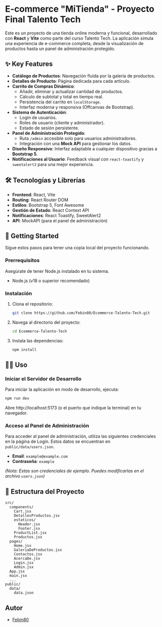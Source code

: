 # E-commerce "MiTienda" - Proyecto Final Talento Tech

Este es un proyecto de una tienda online moderna y funcional, desarrollado con **React** y **Vite** como parte del curso Talento Tech. La aplicación simula una experiencia de e-commerce completa, desde la visualización de productos hasta un panel de administración protegido.

## ✨ Key Features

-   **Catálogo de Productos**: Navegación fluida por la galería de productos.
-   **Detalles de Producto**: Página dedicada para cada artículo.
-   **Carrito de Compras Dinámico**:
    -   Añadir, eliminar y actualizar cantidad de productos.
    -   Cálculo de subtotal y total en tiempo real.
    -   Persistencia del carrito en `localStorage`.
    -   Interfaz moderna y responsiva (Offcanvas de Bootstrap).
-   **Sistema de Autenticación**:
    -   Login de usuarios.
    -   Roles de usuario (cliente y administrador).
    -   Estado de sesión persistente.
-   **Panel de Administración Protegido**:
    -   Ruta `/admin` accesible solo para usuarios administradores.
    -   Integración con una **Mock API** para gestionar los datos.
-   **Diseño Responsivo**: Interfaz adaptable a cualquier dispositivo gracias a **Bootstrap 5**.
-   **Notificaciones al Usuario**: Feedback visual con `react-toastify` y `sweetalert2` para una mejor experiencia.

## 🛠️ Tecnologías y Librerías

-   **Frontend**: React, Vite
-   **Routing**: React Router DOM
-   **Estilos**: Bootstrap 5, Font Awesome
-   **Gestión de Estado**: React Context API
-   **Notificaciones**: React Toastify, SweetAlert2
-   **API**: MockAPI (para el panel de administración)

## 🚀 Getting Started

Sigue estos pasos para tener una copia local del proyecto funcionando.

### Prerrequisitos

Asegúrate de tener Node.js instalado en tu sistema.
-   Node.js (v18 o superior recomendado)

### Instalación

1.  Clona el repositorio:
    ```bash
    git clone https://github.com/Febin80/Ecommerce-Talento-Tech.git
    ```
2.  Navega al directorio del proyecto:
    ```bash
    cd Ecommerce-Talento-Tech
    ```
3.  Instala las dependencias:
    ```bash
    npm install
    ```

## 🏃‍♂️ Uso

### Iniciar el Servidor de Desarrollo

Para iniciar la aplicación en modo de desarrollo, ejecuta:
```bash
npm run dev
```
Abre http://localhost:5173 (o el puerto que indique la terminal) en tu navegador.

### Acceso al Panel de Administración

Para acceder al panel de administración, utiliza las siguientes credenciales en la página de Login. Estos datos se encuentran en `public/data/users.json`.

-   **Email**: `example@example.com`
-   **Contraseña**: `example`

*(Nota: Estas son credenciales de ejemplo. Puedes modificarlas en el archivo `users.json`)*

## 📁 Estructura del Proyecto
```
src/
  components/
    Cart.jsx
    DetallesProductos.jsx
    estaticos/
      Header.jsx
      Footer.jsx
    ProductList.jsx
    Productos.jsx
  pages/
    Home.jsx
    GaleriaDeProductos.jsx
    Contactos.jsx
    AcercaDe.jsx
    Login.jsx
    Admin.jsx
  App.jsx
  main.jsx
  ...
public/
  data/
    data.json
```

## Autor

- [Febin80](https://github.com/Febin80)
